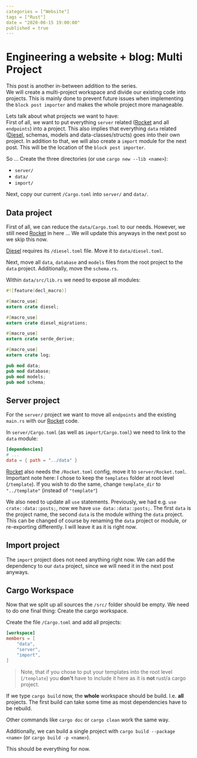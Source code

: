 ```yaml
---
categories = ["Website"]
tags = ["Rust"]
date = "2020-06-15 19:00:00"
published = true
---
```


# Engineering a website + blog: Multi Project

This post is another in-between addition to the series.  
We will create a multi-project workspace and divide our existing code into projects.
This is mainly done to prevent future issues when implementing the `block post importer` and makes the whole project more manageable.

Lets talk about what projects we want to have:  
First of all, we want to put everything `server` related ([Rocket] and all `endpoints`) into a project.
This also implies that everything `data` related ([Diesel], schemas, models and data-classes/structs) goes into their own project.
In addition to that, we will also create a `import` module for the next post.
This will be the location of the `block post importer`.

So ... Create the three directories (or use `cargo new --lib <name>`):

- `server/`
- `data/`
- `import/`

Next, copy our current `/Cargo.toml` into `server/` and `data/`.

## Data project

First of all, we can reduce the `data/Cargo.toml` to our needs.
However, we still need [Rocket] in here ...
We will update this anyways in the next post so we skip this now.

[Diesel] requires its `/diesel.toml` file. Move it to `data/diesel.toml`.

Next, move all `data`, `database` and `models` files from the root project to the `data` project.
Additionally, move the `schema.rs`.

Within `data/src/lib.rs` we need to expose all modules:

```rust
#![feature(decl_macro)]

#[macro_use]
extern crate diesel;

#[macro_use]
extern crate diesel_migrations;

#[macro_use]
extern crate serde_derive;

#[macro_use]
extern crate log;

pub mod data;
pub mod database;
pub mod models;
pub mod schema;
```

## Server project

For the `server/` project we want to move all `endpoints` and the existing `main.rs` with our [Rocket] code.

In `server/Cargo.toml` (as well as `import/Cargo.toml`) we need to link to the `data` module:

```toml
[dependencies]
# ...
data = { path = "../data" }
```

[Rocket] also needs the `/Rocket.toml` config, move it to `server/Rocket.toml`.  
Important note here: I chose to keep the `templates` folder at root level (`/template`).
If you wish to do the same, change `template_dir` to `"../template"` (instead of `"template"`)

We also need to update all `use` statements.
Previously, we had e.g. `use crate::data::posts;`, now we have `use data::data::posts;`.
The first `data` is the project name, the second `data` is the module withing the `data` project.
This can be changed of course by renaming the `data` project or module, or re-exporting differently.
I will leave it as it is right now.

## Import project

The `import` project does not need anything right now.
We can add the dependency to our `data` project, since we will need it in the next post anyways.

## Cargo Workspace

Now that we split up all sources the `/src/` folder should be empty.
We need to do one final thing: Create the cargo workspace.

Create the file `/Cargo.toml` and add all projects:

```toml
[workspace]
members = [
    "data",
    "server",
    "import",
]
```

> Note, that if you chose to put your templates into the root level (`/template`) you **don't** have to include it here as it is **not** rust/a cargo project.

If we type `cargo build` now, the **whole** workspace should be build.
I.e. **all** projects.
The first build can take some time as most dependencies have to be rebuild.

Other commands like `cargo doc` or `cargo clean` work the same way.

Additionally, we can build a single project with `cargo build --package <name>` (or `cargo build -p <name>`).

This should be everything for now.

[rocket]: https://rocket.rs
[diesel]: http://diesel.rs
